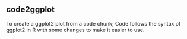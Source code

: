 ## code2ggplot
To create a ggplot2 plot from a code chunk; Code follows the syntax of ggplot2 in R with some changes to make it easier to use.